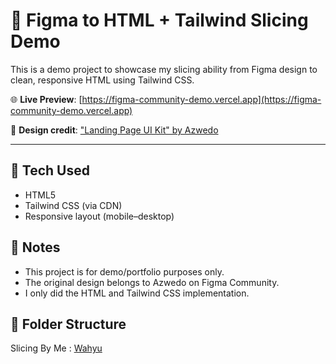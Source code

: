 # 🚀 Figma to HTML + Tailwind Slicing Demo

This is a demo project to showcase my slicing ability from Figma design to clean, responsive HTML using Tailwind CSS.

🌐 **Live Preview**: [https://figma-community-demo.vercel.app](https://figma-community-demo.vercel.app)

🎨 **Design credit**: ["Landing Page UI Kit" by Azwedo](https://www.figma.com/community/file/PHOQlrh2Cbia7bn9Fh9lIU)

---

## 🔧 Tech Used
- HTML5
- Tailwind CSS (via CDN)
- Responsive layout (mobile–desktop)

## 📌 Notes
- This project is for demo/portfolio purposes only.
- The original design belongs to Azwedo on Figma Community.
- I only did the HTML and Tailwind CSS implementation.

## 📁 Folder Structure

Slicing By Me : [Wahyu](https://github.com/Yuu214-gif)
